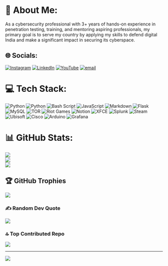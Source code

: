 # 💫 About Me:
As a cybersecurity professional with 3+ years of hands-on experience in penetration testing, training, and mentoring aspiring professionals, my primary goal is to serve my country by applying my skills to defend digital India and make a significant impact in securing its cyberspace.


## 🌐 Socials:
[![Instagram](https://img.shields.io/badge/Instagram-%23E4405F.svg?logo=Instagram&logoColor=white)](https://instagram.com/r.o.g.u.3) [![LinkedIn](https://img.shields.io/badge/LinkedIn-%230077B5.svg?logo=linkedin&logoColor=white)](https://linkedin.com/in/raman-biju) [![YouTube](https://img.shields.io/badge/YouTube-%23FF0000.svg?logo=YouTube&logoColor=white)](https://youtube.com/@letsgorogue) [![email](https://img.shields.io/badge/Email-D14836?logo=gmail&logoColor=white)](mailto:ramanbijuomkar@gmail.com) 

# 💻 Tech Stack:
![Python](https://img.shields.io/badge/python-3670A0?style=plastic&logo=python&logoColor=ffdd54) ![Python](https://img.shields.io/badge/python-3670A0?style=plastic&logo=python&logoColor=ffdd54) ![Bash Script](https://img.shields.io/badge/bash_script-%23121011.svg?style=plastic&logo=gnu-bash&logoColor=white) ![JavaScript](https://img.shields.io/badge/javascript-%23323330.svg?style=plastic&logo=javascript&logoColor=%23F7DF1E) ![Markdown](https://img.shields.io/badge/markdown-%23000000.svg?style=plastic&logo=markdown&logoColor=white) ![Flask](https://img.shields.io/badge/flask-%23000.svg?style=plastic&logo=flask&logoColor=white) ![MySQL](https://img.shields.io/badge/mysql-4479A1.svg?style=plastic&logo=mysql&logoColor=white) ![TOR](https://img.shields.io/badge/tor-%237E4798.svg?style=plastic&logo=tor-project&logoColor=white) ![Riot Games](https://img.shields.io/badge/riotgames-D32936.svg?style=plastic&logo=riotgames&logoColor=white) ![Notion](https://img.shields.io/badge/Notion-%23000000.svg?style=plastic&logo=notion&logoColor=white) ![XFCE](https://img.shields.io/badge/XFCE-%232284F2.svg?style=plastic&logo=xfce&logoColor=white) ![Splunk](https://img.shields.io/badge/splunk-%23000000.svg?style=plastic&logo=splunk&logoColor=white) ![Steam](https://img.shields.io/badge/steam-%23000000.svg?style=plastic&logo=steam&logoColor=white) ![Ubisoft](https://img.shields.io/badge/Ubisoft-%23F5F5F5.svg?style=plastic&logo=Ubisoft&logoColor=black) ![Cisco](https://img.shields.io/badge/cisco-%23049fd9.svg?style=plastic&logo=cisco&logoColor=black) ![Arduino](https://img.shields.io/badge/-Arduino-00979D?style=plastic&logo=Arduino&logoColor=white) ![Grafana](https://img.shields.io/badge/grafana-%23F46800.svg?style=plastic&logo=grafana&logoColor=white)
# 📊 GitHub Stats:
![](https://github-readme-stats.vercel.app/api?username=R0GU3x&theme=dark&hide_border=false&include_all_commits=true&count_private=true)<br/>
![](https://nirzak-streak-stats.vercel.app/?user=R0GU3x&theme=dark&hide_border=false)<br/>
![](https://github-readme-stats.vercel.app/api/top-langs/?username=R0GU3x&theme=dark&hide_border=false&include_all_commits=true&count_private=true&layout=compact)

## 🏆 GitHub Trophies
![](https://github-profile-trophy.vercel.app/?username=R0GU3x&theme=radical&no-frame=false&no-bg=false&margin-w=4)

### ✍️ Random Dev Quote
![](https://quotes-github-readme.vercel.app/api?type=horizontal&theme=radical)

### 🔝 Top Contributed Repo
![](https://github-contributor-stats.vercel.app/api?username=R0GU3x&limit=5&theme=dark&combine_all_yearly_contributions=true)

---
[![](https://visitcount.itsvg.in/api?id=R0GU3x&icon=1&color=3)](https://visitcount.itsvg.in)

<!-- Proudly created with GPRM ( https://gprm.itsvg.in ) -->

